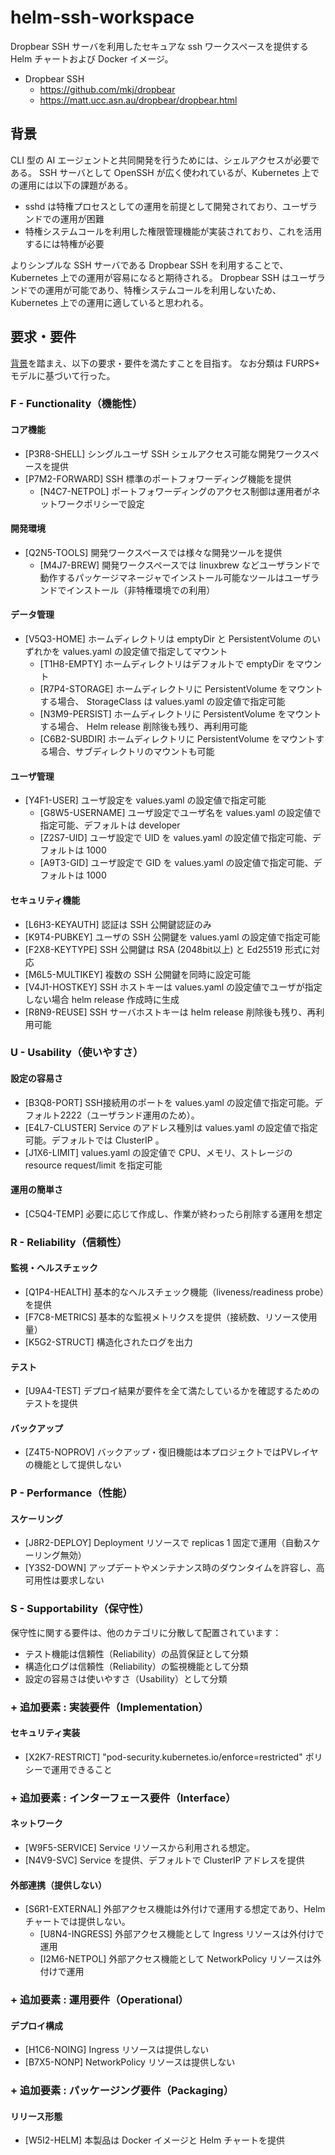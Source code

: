 # helm-ssh-workspace

Dropbear SSH サーバを利用したセキュアな ssh ワークスペースを提供する Helm チャートおよび Docker イメージ。

- Dropbear SSH
  - https://github.com/mkj/dropbear
  - https://matt.ucc.asn.au/dropbear/dropbear.html

## 背景

CLI 型の AI エージェントと共同開発を行うためには、シェルアクセスが必要である。
SSH サーバとして OpenSSH が広く使われているが、Kubernetes 上での運用には以下の課題がある。

- sshd は特権プロセスとしての運用を前提として開発されており、ユーザランドでの運用が困難
- 特権システムコールを利用した権限管理機能が実装されており、これを活用するには特権が必要

よりシンプルな SSH サーバである Dropbear SSH を利用することで、Kubernetes 上での運用が容易になると期待される。 Dropbear SSH はユーザランドでの運用が可能であり、特権システムコールを利用しないため、Kubernetes 上での運用に適していると思われる。

## 要求・要件

[背景](#背景)を踏まえ、以下の要求・要件を満たすことを目指す。
なお分類は FURPS+ モデルに基づいて行った。

### F - Functionality（機能性）

#### コア機能
- <span id="P3R8-SHELL">[P3R8-SHELL]</span> シングルユーザ SSH シェルアクセス可能な開発ワークスペースを提供
- <span id="P7M2-FORWARD">[P7M2-FORWARD]</span> SSH 標準のポートフォワーディング機能を提供
  - <span id="N4C7-NETPOL">[N4C7-NETPOL]</span> ポートフォワーディングのアクセス制御は運用者がネットワークポリシーで設定

#### 開発環境
- <span id="Q2N5-TOOLS">[Q2N5-TOOLS]</span> 開発ワークスペースでは様々な開発ツールを提供
  - <span id="M4J7-BREW">[M4J7-BREW]</span> 開発ワークスペースでは linuxbrew などユーザランドで動作するパッケージマネージャでインストール可能なツールはユーザランドでインストール（非特権環境での利用）

#### データ管理
- <span id="V5Q3-HOME">[V5Q3-HOME]</span> ホームディレクトリは emptyDir と PersistentVolume のいずれかを values.yaml の設定値で指定してマウント
  - <span id="T1H8-EMPTY">[T1H8-EMPTY]</span> ホームディレクトリはデフォルトで emptyDir をマウント
  - <span id="R7P4-STORAGE">[R7P4-STORAGE]</span> ホームディレクトリに PersistentVolume をマウントする場合、 StorageClass は values.yaml の設定値で指定可能
  - <span id="N3M9-PERSIST">[N3M9-PERSIST]</span> ホームディレクトリに PersistentVolume をマウントする場合、 Helm release 削除後も残り、再利用可能
  - <span id="C6B2-SUBDIR">[C6B2-SUBDIR]</span> ホームディレクトリに PersistentVolume をマウントする場合、サブディレクトリのマウントも可能

#### ユーザ管理
- <span id="Y4F1-USER">[Y4F1-USER]</span> ユーザ設定を values.yaml の設定値で指定可能
  - <span id="G8W5-USERNAME">[G8W5-USERNAME]</span> ユーザ設定でユーザ名を values.yaml の設定値で指定可能、デフォルトは developer
  - <span id="Z2S7-UID">[Z2S7-UID]</span> ユーザ設定で UID を values.yaml の設定値で指定可能、デフォルトは 1000
  - <span id="A9T3-GID">[A9T3-GID]</span> ユーザ設定で GID を values.yaml の設定値で指定可能、デフォルトは 1000

#### セキュリティ機能
- <span id="L6H3-KEYAUTH">[L6H3-KEYAUTH]</span> 認証は SSH 公開鍵認証のみ
- <span id="K9T4-PUBKEY">[K9T4-PUBKEY]</span> ユーザの SSH 公開鍵を values.yaml の設定値で指定可能
- <span id="F2X8-KEYTYPE">[F2X8-KEYTYPE]</span> SSH 公開鍵は RSA (2048bit以上) と Ed25519 形式に対応
- <span id="M6L5-MULTIKEY">[M6L5-MULTIKEY]</span> 複数の SSH 公開鍵を同時に設定可能
- <span id="V4J1-HOSTKEY">[V4J1-HOSTKEY]</span> SSH ホストキーは values.yaml の設定値でユーザが指定しない場合 helm release 作成時に生成
- <span id="R8N9-REUSE">[R8N9-REUSE]</span> SSH サーバホストキーは helm release 削除後も残り、再利用可能

### U - Usability（使いやすさ）

#### 設定の容易さ
- <span id="B3Q8-PORT">[B3Q8-PORT]</span> SSH接続用のポートを values.yaml の設定値で指定可能。デフォルト2222（ユーザランド運用のため）。
- <span id="E4L7-CLUSTER">[E4L7-CLUSTER]</span> Service のアドレス種別は values.yaml の設定値で指定可能。デフォルトでは ClusterIP 。
- <span id="J1X6-LIMIT">[J1X6-LIMIT]</span> values.yaml の設定値で CPU、メモリ、ストレージの resource request/limit を指定可能

#### 運用の簡単さ
- <span id="C5Q4-TEMP">[C5Q4-TEMP]</span> 必要に応じて作成し、作業が終わったら削除する運用を想定

### R - Reliability（信頼性）

#### 監視・ヘルスチェック
- <span id="Q1P4-HEALTH">[Q1P4-HEALTH]</span> 基本的なヘルスチェック機能（liveness/readiness probe）を提供
- <span id="F7C8-METRICS">[F7C8-METRICS]</span> 基本的な監視メトリクスを提供（接続数、リソース使用量）
- <span id="K5G2-STRUCT">[K5G2-STRUCT]</span> 構造化されたログを出力

#### テスト
- <span id="U9A4-TEST">[U9A4-TEST]</span> デプロイ結果が要件を全て満たしているかを確認するためのテストを提供

#### バックアップ
- <span id="Z4T5-NOPROV">[Z4T5-NOPROV]</span> バックアップ・復旧機能は本プロジェクトではPVレイヤの機能として提供しない

### P - Performance（性能）

#### スケーリング
- <span id="J8R2-DEPLOY">[J8R2-DEPLOY]</span> Deployment リソースで replicas 1 固定で運用（自動スケーリング無効）
- <span id="Y3S2-DOWN">[Y3S2-DOWN]</span> アップデートやメンテナンス時のダウンタイムを許容し、高可用性は要求しない

### S - Supportability（保守性）

保守性に関する要件は、他のカテゴリに分散して配置されています：
- テスト機能は信頼性（Reliability）の品質保証として分類
- 構造化ログは信頼性（Reliability）の監視機能として分類
- 設定の容易さは使いやすさ（Usability）として分類

### + 追加要素 : 実装要件（Implementation）

#### セキュリティ実装
- <span id="X2K7-RESTRICT">[X2K7-RESTRICT]</span> "pod-security.kubernetes.io/enforce=restricted" ポリシーで運用できること

### + 追加要素 : インターフェース要件（Interface）

#### ネットワーク
- <span id="W9F5-SERVICE">[W9F5-SERVICE]</span> Service リソースから利用される想定。
- <span id="N4V9-SVC">[N4V9-SVC]</span> Service を提供、デフォルトで ClusterIP アドレスを提供

#### 外部連携（提供しない）
- <span id="S6R1-EXTERNAL">[S6R1-EXTERNAL]</span> 外部アクセス機能は外付けで運用する想定であり、Helm チャートでは提供しない。
  - <span id="U8N4-INGRESS">[U8N4-INGRESS]</span> 外部アクセス機能として Ingress リソースは外付けで運用
  - <span id="I2M6-NETPOL">[I2M6-NETPOL]</span> 外部アクセス機能として NetworkPolicy リソースは外付けで運用

### + 追加要素 : 運用要件（Operational）

#### デプロイ構成
- <span id="H1C6-NOING">[H1C6-NOING]</span> Ingress リソースは提供しない
- <span id="B7X5-NONP">[B7X5-NONP]</span> NetworkPolicy リソースは提供しない

### + 追加要素 : パッケージング要件（Packaging）

#### リリース形態
- <span id="W5I2-HELM">[W5I2-HELM]</span> 本製品は Docker イメージと Helm チャートを提供
